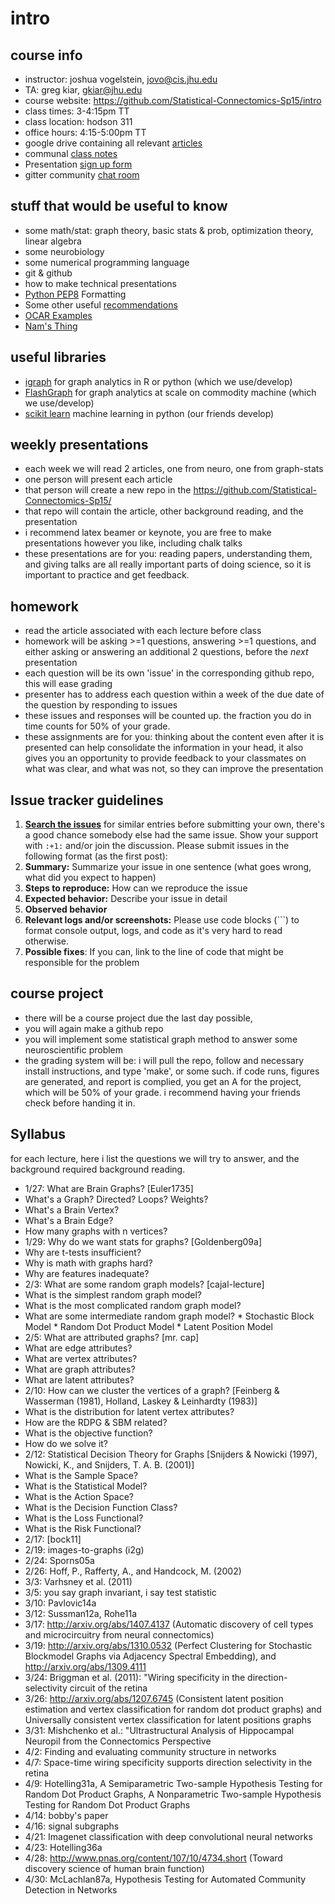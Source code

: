 # intro

## course info

 * instructor: joshua vogelstein, jovo@cis.jhu.edu
 * TA: greg kiar, gkiar@jhu.edu
 * course website: https://github.com/Statistical-Connectomics-Sp15/intro
 * class times: 3-4:15pm TT
 * class location: hodson 311
 * office hours: 4:15-5:00pm TT
 * google drive containing all relevant [articles](https://drive.google.com/folderview?id=0By_9m7n8XhYKN0o4cHZNbHNWbTg&usp=sharing)
 * communal [class notes](https://docs.google.com/document/d/1YhhtP_KWaol2EsYQ7iX2oK0huT1Qi7erJ2zsX49AjC4/edit?usp=sharing)
 * Presentation [sign up form](https://drive.google.com/open?id=1F6u0Zzt11AStUJ0U3QwYg3UFNXQHcBZnC7l17dJVHCs&authuser=0)
 * gitter community [chat room](https://gitter.im/Statistical-Connectomics-Sp15/intro)

## stuff that would be useful to know

  * some math/stat: graph theory, basic stats & prob, optimization theory, linear algebra
  * some neurobiology
  * some numerical programming language
  * git & github
  * how to make technical presentations
  * [Python PEP8](https://www.python.org/dev/peps/pep-0008/) Formatting 
  * Some other useful [recommendations](http://w.ocp.me/style:project)
  * [OCAR Examples](https://drive.google.com/open?id=0B_dAuemRqBb9fjRNc2VudTN1VVoxRkVGSjAxbU10SXp2OXZPX1V1VnQxamdaZXRYcm9tUFU&authuser=0)
  * [Nam's Thing](https://drive.google.com/open?id=0B_dAuemRqBb9YUZWcVlfQ1lWdzg&authuser=0)

## useful libraries

  * [igraph](http://igraph.org/) for graph analytics in R or python (which we use/develop)
  * [FlashGraph](https://github.com/icoming/FlashGraph) for graph analytics at scale on commodity machine (which we use/develop)
  * [scikit learn](http://scikit-learn.org/stable/) machine learning in python (our friends develop)

## weekly presentations

  * each week we will read 2 articles, one from neuro, one from graph-stats
  * one person will present each article
  * that person will create a new repo in the https://github.com/Statistical-Connectomics-Sp15/
  * that repo will contain the article, other background reading, and the presentation
  * i recommend latex beamer or keynote, you are free to make presentations however you like, including chalk talks
  * these presentations are for you: reading papers, understanding them, and giving talks are all really important parts of doing science, so it is important to practice and get feedback.

## homework

 * read the article associated with each lecture before class
 * homework will be asking >=1 questions, answering >=1 questions, and either asking or answering an additional 2 questions,  before the *next* presentation
 * each question will be its own 'issue' in the corresponding github repo, this will ease grading
 * presenter has to address each question within a week of the due date of the question by responding to issues
 * these issues and responses will be counted up.  the fraction you do in time counts for 50% of your grade.
 * these assignments are for you: thinking about the content even after it is presented can help consolidate the information in your head, it also gives you an opportunity to provide feedback to your classmates on what was clear, and what was not, so they can improve the presentation
 

## Issue tracker guidelines

1. **[Search the issues](https://github.com/Statistical-Connectomics-Sp15/intro/issues)** for similar entries before submitting your own, there's a good chance somebody else had the same issue. Show your support with `:+1:` and/or join the discussion. Please submit issues in the following format (as the first post):
1. **Summary:** Summarize your issue in one sentence (what goes wrong, what did you expect to happen)
1. **Steps to reproduce:** How can we reproduce the issue
1. **Expected behavior:** Describe your issue in detail
1. **Observed behavior**
1. **Relevant logs and/or screenshots:** Please use code blocks (\`\`\`) to format console output, logs, and code as it's very hard to read otherwise.
1. **Possible fixes**: If you can, link to the line of code that might be responsible for the problem


## course project
  
  * there will be a course project due the last day possible,
  * you will again make a github repo
  * you will implement some statistical graph method to answer some neuroscientific problem
  * the grading system will be: i will pull the repo, follow and necessary install instructions, and type 'make', or some such.  if code runs, figures are generated, and report is complied, you get an A for the project, which will be 50% of your grade. i recommend having your friends check before handing it in. 


## Syllabus 
for each lecture, here i list the questions we will try to answer, and the background required background reading.


  * 1/27: What are Brain Graphs? [Euler1735]
   * What's a Graph? Directed? Loops? Weights?
   * What's a Brain Vertex?
   * What's a Brain Edge?
   * How many graphs with n vertices?
  * 1/29: Why do we want stats for graphs? [Goldenberg09a]
   * Why are t-tests insufficient? 
   * Why is math with graphs hard? 
   * Why are features inadequate? 
  * 2/3: What are some random graph models? [cajal-lecture]
   *  What is the simplest random graph model? 
   *  What is the most complicated random graph model? 
   *  What are some intermediate random graph model? 
    * Stochastic Block Model
    * Random Dot Product Model
    * Latent Position Model
  * 2/5: What are attributed graphs? [mr. cap]
   * What are edge attributes? 
   * What are vertex attributes? 
   * What are graph attributes? 
   * What are latent attributes?
  * 2/10: How can we cluster the vertices of a graph? [Feinberg & Wasserman (1981), Holland, Laskey & Leinhardty (1983)]
   *  What is the distribution for latent vertex attributes?
   *  How are the RDPG & SBM related?
   *  What is the objective function?
   *  How do we solve it?
  * 2/12: Statistical Decision Theory for Graphs [Snijders & Nowicki (1997), Nowicki, K., and Snijders, T. A. B. (2001)]
   * What is the Sample Space?
   * What is the Statistical Model?
   * What is the Action Space?
   * What is the Decision Function Class?
   * What is the Loss Functional?
   * What is the Risk Functional?
  * 2/17: [bock11]
  * 2/19: images-to-graphs (i2g)
  * 2/24: Sporns05a
  * 2/26: Hoff, P., Rafferty, A., and Handcock, M. (2002)
  * 3/3: Varhsney et al. (2011)
  * 3/5: you say graph invariant, i say test statistic
  * 3/10: Pavlovic14a
  * 3/12: Sussman12a, Rohe11a
  * 3/17: http://arxiv.org/abs/1407.4137 (Automatic discovery of cell types and microcircuitry from neural connectomics)
  * 3/19: http://arxiv.org/abs/1310.0532 (Perfect Clustering for Stochastic Blockmodel Graphs via Adjacency Spectral Embedding), and http://arxiv.org/abs/1309.4111 
  * 3/24: Briggman et al. (2011): "Wiring specificity in the direction-selectivity circuit of the retina
  * 3/26: http://arxiv.org/abs/1207.6745 (Consistent latent position estimation and vertex classification for random dot product graphs) and Universally consistent vertex classification for latent positions graphs
  * 3/31: Mishchenko et al.: "Ultrastructural Analysis of Hippocampal Neuropil from the Connectomics Perspective
  * 4/2:  Finding and evaluating community structure in networks
  * 4/7:  Space-time wiring specificity supports direction selectivity in the retina
  * 4/9: Hotelling31a, A Semiparametric Two-sample Hypothesis Testing for Random Dot Product Graphs, A Nonparametric Two-sample Hypothesis Testing for Random Dot Product Graphs
  * 4/14: bobby's paper
  * 4/16: signal subgraphs
  * 4/21: Imagenet classification with deep convolutional neural networks
  * 4/23: Hotelling36a 
  * 4/28: http://www.pnas.org/content/107/10/4734.short (Toward discovery science of human brain function)
  * 4/30: McLachlan87a, Hypothesis Testing for Automated Community Detection in Networks
  
  
